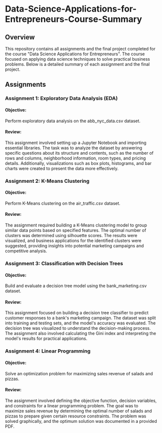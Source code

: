 # Data-Science-Applications-for-Entrepreneurs-Course-Summary

## Overview

This repository contains all assignments and the final project completed for the course "Data Science Applications for Entrepreneurs". The course focused on applying data science techniques to solve practical business problems. Below is a detailed summary of each assignment and the final project.

## Assignments
### Assignment 1: Exploratory Data Analysis (EDA)
#### Objective: 
Perform exploratory data analysis on the abb_nyc_data.csv dataset.
#### Review:
This assignment involved setting up a Jupyter Notebook and importing essential libraries. The task was to analyze the dataset by answering specific questions about its structure and contents, such as the number of rows   and columns, neighborhood information, room types, and pricing details. Additionally, visualizations such as box plots, histograms, and bar charts were created to present the data more effectively.

### Assignment 2: K-Means Clustering
#### Objective: 
Perform K-Means clustering on the air_traffic.csv dataset.
#### Review:
The assignment required building a K-Means clustering model to group similar data points based on specified features. The optimal number of clusters was determined using silhouette scores. The results were visualized, and business applications for the identified clusters were suggested, providing insights into potential marketing campaigns and competitive analysis.

### Assignment 3: Classification with Decision Trees
#### Objective: 
Build and evaluate a decision tree model using the bank_marketing.csv dataset.
#### Review:
This assignment focused on building a decision tree classifier to predict customer responses to a bank's marketing campaign. The dataset was split into training and testing sets, and the model's accuracy was evaluated. The decision tree was visualized to understand the decision-making process. The assignment also involved calculating the Gini index and interpreting the model's results for practical applications.

### Assignment 4: Linear Programming
#### Objective: 
Solve an optimization problem for maximizing sales revenue of salads and pizzas.
#### Review:
The assignment involved defining the objective function, decision variables, and constraints for a linear programming problem. The goal was to maximize sales revenue by determining the optimal number of salads and pizzas to prepare given certain resource constraints. The problem was solved graphically, and the optimum solution was documented in a provided PDF.


